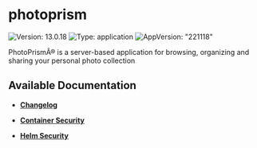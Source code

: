 # photoprism

![Version: 13.0.18](https://img.shields.io/badge/Version-13.0.18-informational?style=flat-square) ![Type: application](https://img.shields.io/badge/Type-application-informational?style=flat-square) ![AppVersion: "221118"](https://img.shields.io/badge/AppVersion-"221118"-informational?style=flat-square)

PhotoPrismÂ® is a server-based application for browsing, organizing and sharing your personal photo collection

## Available Documentation

- [**Changelog**](CHANGELOG)

- [**Container Security**](container-security)

- [**Helm Security**](helm-security)

